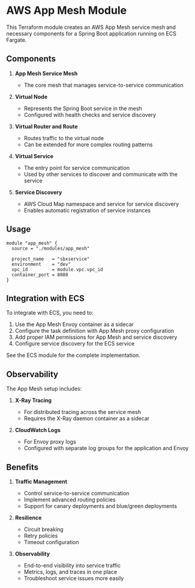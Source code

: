 # AWS App Mesh Module

This Terraform module creates an AWS App Mesh service mesh and necessary components for a Spring Boot application running on ECS Fargate.

## Components

1. **App Mesh Service Mesh**
   - The core mesh that manages service-to-service communication

2. **Virtual Node**
   - Represents the Spring Boot service in the mesh
   - Configured with health checks and service discovery

3. **Virtual Router and Route**
   - Routes traffic to the virtual node
   - Can be extended for more complex routing patterns

4. **Virtual Service**
   - The entry point for service communication
   - Used by other services to discover and communicate with the service

5. **Service Discovery**
   - AWS Cloud Map namespace and service for service discovery
   - Enables automatic registration of service instances

## Usage

```hcl
module "app_mesh" {
  source = "./modules/app_mesh"
  
  project_name   = "sbxservice"
  environment    = "dev"
  vpc_id         = module.vpc.vpc_id
  container_port = 8080
}
```

## Integration with ECS

To integrate with ECS, you need to:

1. Use the App Mesh Envoy container as a sidecar
2. Configure the task definition with App Mesh proxy configuration
3. Add proper IAM permissions for App Mesh and service discovery
4. Configure service discovery for the ECS service

See the ECS module for the complete implementation.

## Observability

The App Mesh setup includes:

1. **X-Ray Tracing**
   - For distributed tracing across the service mesh
   - Requires the X-Ray daemon container as a sidecar

2. **CloudWatch Logs**
   - For Envoy proxy logs
   - Configured with separate log groups for the application and Envoy

## Benefits

1. **Traffic Management**
   - Control service-to-service communication
   - Implement advanced routing policies
   - Support for canary deployments and blue/green deployments

2. **Resilience**
   - Circuit breaking
   - Retry policies
   - Timeout configuration

3. **Observability**
   - End-to-end visibility into service traffic
   - Metrics, logs, and traces in one place
   - Troubleshoot service issues more easily 